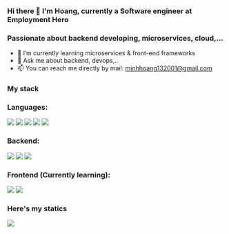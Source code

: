 ### Hi there 👋 I'm Hoang, currently a Software engineer at Employment Hero
### Passionate about backend developing, microservices, cloud,...

- 🌱 I’m currently learning microservices & front-end frameworks
- 💬 Ask me about backend, devops,..
- 📫 You can reach me directly by mail: minhhoang132001@gmail.com

### My stack

### Languages:
<img src="https://img.shields.io/badge/go-%2300ADD8.svg?style=for-the-badge&logo=go&logoColor=white"> <img src="https://img.shields.io/badge/javascript-%23323330.svg?style=for-the-badge&logo=javascript&logoColor=%23F7DF1E"> <img src="https://img.shields.io/badge/typescript-%23007ACC.svg?style=for-the-badge&logo=typescript&logoColor=white"> <img src="https://img.shields.io/badge/java-%23ED8B00.svg?style=for-the-badge&logo=java&logoColor=white"> <img src="https://img.shields.io/badge/c++-%2300599C.svg?style=for-the-badge&logo=c%2B%2B&logoColor=white">


### Backend: 
<img src="https://img.shields.io/badge/node.js-6DA55F?style=for-the-badge&logo=node.js&logoColor=white"> <img src="https://img.shields.io/badge/nestjs-%23E0234E.svg?style=for-the-badge&logo=nestjs&logoColor=white"> <img src="https://img.shields.io/badge/spring-%236DB33F.svg?style=for-the-badge&logo=spring&logoColor=white">

### Frontend (Currently learning):
<img src="https://img.shields.io/badge/react-%2320232a.svg?style=for-the-badge&logo=react&logoColor=%2361DAFB"> <img src="https://img.shields.io/badge/Next-black?style=for-the-badge&logo=next.js&logoColor=white">

### Here's my statics
<img src="https://github-readme-stats.vercel.app/api?username=nvmh0103&theme=tokyonight&show_icons=true&count_private=true">
